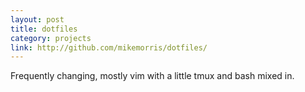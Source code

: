 ```yaml
---
layout: post
title: dotfiles
category: projects
link: http://github.com/mikemorris/dotfiles/
---
```


Frequently changing, mostly vim with a little tmux and bash mixed in.
